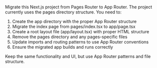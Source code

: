 Migrate this Next.js project from Pages Router to App Router. The project currently uses the pages directory structure. You need to:

1. Create the app directory with the proper App Router structure
2. Migrate the index page from pages/index.tsx to app/page.tsx  
3. Create a root layout file (app/layout.tsx) with proper HTML structure
4. Remove the pages directory and any pages-specific files
5. Update imports and routing patterns to use App Router conventions
6. Ensure the migrated app builds and runs correctly

Keep the same functionality and UI, but use App Router patterns and file structure.
